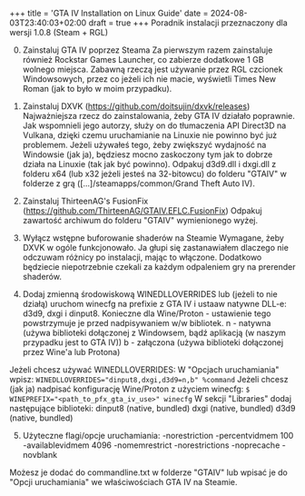 +++
title = 'GTA IV Installation on Linux Guide'
date = 2024-08-03T23:40:03+02:00
draft = true
+++
Poradnik instalacji przeznaczony dla wersji 1.0.8 (Steam + RGL)

0. Zainstaluj GTA IV poprzez Steama
Za pierwszym razem zainstaluje również Rockstar Games Launcher, co zabierze dodatkowe 1 GB wolnego miejsca.
Zabawną rzeczą jest używanie przez RGL czcionek Windowsowych, przez co jeżeli ich nie macie, wyświetli Times New Roman (jak to było w moim przypadku).

1. Zainstaluj DXVK (https://github.com/doitsujin/dxvk/releases)
Najważniejsza rzecz do zainstalowania, żeby GTA IV działało poprawnie.
Jak wspomnieli jego autorzy, służy on do tłumaczenia API Direct3D na Vulkana, dzięki czemu uruchamianie na Linuxie nie powinno być już problemem.
Jeżeli używałeś tego, żeby zwiększyć wydajność na Windowsie (jak ja), będziesz mocno zaskoczony tym jak to dobrze działa na Linuxie (tak jak być powinno).
Odpakuj d3d9.dll i dxgi.dll z folderu x64 (lub x32 jeżeli jesteś na 32-bitowcu) do folderu "GTAIV" w folderze z grą ([...]/steamapps/common/Grand Theft Auto IV).

2. Zainstaluj ThirteenAG's FusionFix (https://github.com/ThirteenAG/GTAIV.EFLC.FusionFix)
Odpakuj zawartość archiwum do folderu "GTAIV" wymienionego wyżej.

3. Wyłącz wstępne buforowanie shaderów na Steamie
Wymagane, żeby DXVK w ogóle funkcjonowało. Ja głupi się zastanawiałem dlaczego nie odczuwam różnicy po instalacji, mając to włączone. Dodatkowo będziecie niepotrzebnie czekali za każdym odpaleniem gry na prerender shaderów.

4. Dodaj zmienną środowiskową WINEDLLOVERRIDES lub (jeżeli to nie działą) uruchom winecfg na prefixie z GTA IV i ustaaw natywne DLL-e: d3d9, dxgi i dinput8.
Konieczne dla Wine/Proton - ustawienie tego powstrzymuje je przed nadpisywaniem w/w bibliotek.
n - natywna (używa biblioteki dołączonej z Windowsem, bądź aplikacją (w naszym przypadku jest to GTA IV))
b - załączona (używa biblioteki dołączonej przez Wine'a lub Protona)

Jeżeli chcesz używać WINEDLLOVERRIDES:
W "Opcjach uruchamiania" wpisz: ```WINEDLLOVERRIDES="dinput8,dxgi,d3d9=n,b" %command```
Jeżeli chcesz (jak ja) nadpisać konfigurację Wine/Proton z użyciem winecfg:
```$ WINEPREFIX="<path_to_pfx_gta_iv_use>" winecfg```
W sekcji "Libraries" dodaj następujące biblioteki:
  dinput8 (native, bundled)
  dxgi (native, bundled)
  d3d9 (native, bundled)

5. Użyteczne flagi/opcje uruchamiania:
  -norestriction
  -percentvidmem 100
  -availablevidmem 4096
  -nomemrestrict
  -norestrictions
  -noprecache
  -novblank

Możesz je dodać do commandline.txt w folderze "GTAIV" lub wpisać je do "Opcji uruchamiania" we właściwościach GTA IV na Steamie.
